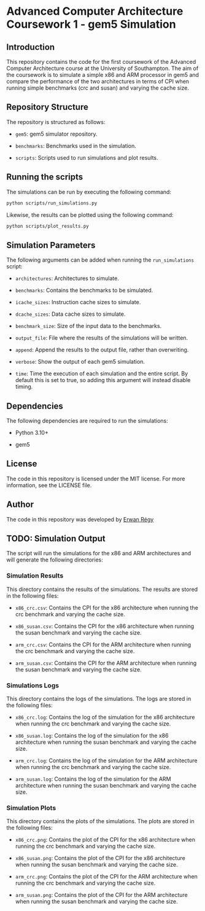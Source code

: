 # Advanced Computer Architecture Coursework 1 - gem5 Simulation

## Introduction

This repository contains the code for the first coursework of the Advanced Computer Architecture course at the University of Southampton. The aim of the coursework is to simulate a simple x86 and ARM processor in gem5 and compare the performance of the two architectures in terms of CPI when running simple benchmarks (crc and susan) and varying the cache size.

## Repository Structure

The repository is structured as follows:

- `gem5`: gem5 simulator repository.

- `benchmarks`: Benchmarks used in the simulation.

- `scripts`: Scripts used to run simulations and plot results.

## Running the scripts

The simulations can be run by executing the following command:

```bash
python scripts/run_simulations.py
```

Likewise, the results can be plotted using the following command:

```bash
python scripts/plot_results.py
```

## Simulation Parameters

The following arguments can be added when running the `run_simulations` script:

- `architectures`: Architectures to simulate.

- `benchmarks`: Contains the benchmarks to be simulated.

- `icache_sizes`: Instruction cache sizes to simulate.

- `dcache_sizes`: Data cache sizes to simulate.

- `benchmark_size`: Size of the input data to the benchmarks.

- `output_file`: File where the results of the simulations will be written.

- `append`: Append the results to the output file, rather than overwriting.

- `verbose`: Show the output of each gem5 simulation.

- `time`: Time the execution of each simulation and the entire script. By default this is set to true, so adding this argument will instead disable timing.

## Dependencies

The following dependencies are required to run the simulations:

- Python 3.10+

- gem5

## License

The code in this repository is licensed under the MIT license. For more information, see the LICENSE file.

## Author

The code in this repository was developed by [Erwan Régy](https://www.linkedin.com/in/erwanregy/)

## TODO: Simulation Output

The script will run the simulations for the x86 and ARM architectures and will generate the following directories:

### Simulation Results

This directory contains the results of the simulations. The results are stored in the following files:

- `x86_crc.csv`: Contains the CPI for the x86 architecture when running the crc benchmark and varying the cache size.

- `x86_susan.csv`: Contains the CPI for the x86 architecture when running the susan benchmark and varying the cache size.

- `arm_crc.csv`: Contains the CPI for the ARM architecture when running the crc benchmark and varying the cache size.

- `arm_susan.csv`: Contains the CPI for the ARM architecture when running the susan benchmark and varying the cache size.

### Simulations Logs

This directory contains the logs of the simulations. The logs are stored in the following files:

- `x86_crc.log`: Contains the log of the simulation for the x86 architecture when running the crc benchmark and varying the cache size.

- `x86_susan.log`: Contains the log of the simulation for the x86 architecture when running the susan benchmark and varying the cache size.

- `arm_crc.log`: Contains the log of the simulation for the ARM architecture when running the crc benchmark and varying the cache size.

- `arm_susan.log`: Contains the log of the simulation for the ARM architecture when running the susan benchmark and varying the cache size.

### Simulation Plots

This directory contains the plots of the simulations. The plots are stored in the following files:

- `x86_crc.png`: Contains the plot of the CPI for the x86 architecture when running the crc benchmark and varying the cache size.

- `x86_susan.png`: Contains the plot of the CPI for the x86 architecture when running the susan benchmark and varying the cache size.

- `arm_crc.png`: Contains the plot of the CPI for the ARM architecture when running the crc benchmark and varying the cache size.

- `arm_susan.png`: Contains the plot of the CPI for the ARM architecture when running the susan benchmark and varying the cache size.

